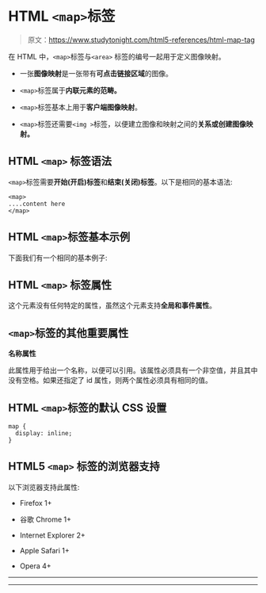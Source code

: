 # HTML `<map>`标签

> 原文：<https://www.studytonight.com/html5-references/html-map-tag>

在 HTML 中，`<map>`标签与`<area>` 标签的编号一起用于定义图像映射。

*   一张**图像映射**是一张带有**可点击链接区域**的图像。

*   `<map>`标签属于**内联元素的范畴。**

*   `<map>`标签基本上用于**客户端图像映射**。

*   `<map>`标签还需要`<img >`标签，以便建立图像和映射之间的**关系或创建图像映射。**

## HTML `<map>` 标签语法

`<map>`标签需要**开始(开启)标签**和**结束(关闭)标签**。以下是相同的基本语法:

```
<map>
....content here
</map>
```

## HTML `<map>`标签基本示例

下面我们有一个相同的基本例子:

## HTML `<map>` 标签属性

这个元素没有任何特定的属性，虽然这个元素支持**全局和事件属性**。

## `<map>`标签的其他重要属性

**名称属性**

此属性用于给出一个名称，以便可以引用。该属性必须具有一个非空值，并且其中没有空格。如果还指定了 id 属性，则两个属性必须具有相同的值。

## HTML `<map>`标签的默认 CSS 设置

```
map {
  display: inline;
}
```

## HTML5 `<map>` 标签的浏览器支持

以下浏览器支持此属性:

*   Firefox 1+

*   谷歌 Chrome 1+

*   Internet Explorer 2+

*   Apple Safari 1+

*   Opera 4+

* * *

* * *